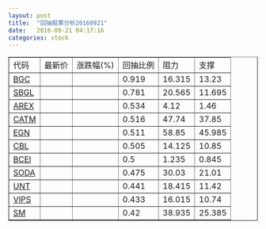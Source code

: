 ```yaml
---
layout: post
title:  "回抽股票分析20160921"
date:   2016-09-21 04:17:16
categories: stock
---
```

<script type="text/javascript">
var stockList = []
stockList.push('gb_bgc');
stockList.push('gb_sbgl');
stockList.push('gb_arex');
stockList.push('gb_catm');
stockList.push('gb_egn');
stockList.push('gb_cbl');
stockList.push('gb_bcei');
stockList.push('gb_soda');
stockList.push('gb_unt');
stockList.push('gb_vips');
stockList.push('gb_sm');
</script>
<table border="1">
 <tr>
 <td>代码</td>
 <td>最新价</td>
 <td>涨跌幅(%)</td>
 <td>回抽比例</td>
 <td>阻力</td>
 <td>支撑</td>
</tr>
  <tr id="bgc">
  <td><a href="http://stock.finance.sina.com.cn/usstock/quotes/BGC.html" target="_blank">BGC</a></td><td></td><td></td><td>0.919</td><td>16.315</td><td>13.23</td></tr>
  <tr id="sbgl">
  <td><a href="http://stock.finance.sina.com.cn/usstock/quotes/SBGL.html" target="_blank">SBGL</a></td><td></td><td></td><td>0.781</td><td>20.565</td><td>11.695</td></tr>
  <tr id="arex">
  <td><a href="http://stock.finance.sina.com.cn/usstock/quotes/AREX.html" target="_blank">AREX</a></td><td></td><td></td><td>0.534</td><td>4.12</td><td>1.46</td></tr>
  <tr id="catm">
  <td><a href="http://stock.finance.sina.com.cn/usstock/quotes/CATM.html" target="_blank">CATM</a></td><td></td><td></td><td>0.516</td><td>47.74</td><td>37.85</td></tr>
  <tr id="egn">
  <td><a href="http://stock.finance.sina.com.cn/usstock/quotes/EGN.html" target="_blank">EGN</a></td><td></td><td></td><td>0.511</td><td>58.85</td><td>45.985</td></tr>
  <tr id="cbl">
  <td><a href="http://stock.finance.sina.com.cn/usstock/quotes/CBL.html" target="_blank">CBL</a></td><td></td><td></td><td>0.505</td><td>14.125</td><td>10.85</td></tr>
  <tr id="bcei">
  <td><a href="http://stock.finance.sina.com.cn/usstock/quotes/BCEI.html" target="_blank">BCEI</a></td><td></td><td></td><td>0.5</td><td>1.235</td><td>0.845</td></tr>
  <tr id="soda">
  <td><a href="http://stock.finance.sina.com.cn/usstock/quotes/SODA.html" target="_blank">SODA</a></td><td></td><td></td><td>0.475</td><td>30.03</td><td>21.01</td></tr>
  <tr id="unt">
  <td><a href="http://stock.finance.sina.com.cn/usstock/quotes/UNT.html" target="_blank">UNT</a></td><td></td><td></td><td>0.441</td><td>18.415</td><td>11.42</td></tr>
  <tr id="vips">
  <td><a href="http://stock.finance.sina.com.cn/usstock/quotes/VIPS.html" target="_blank">VIPS</a></td><td></td><td></td><td>0.433</td><td>16.015</td><td>10.74</td></tr>
  <tr id="sm">
  <td><a href="http://stock.finance.sina.com.cn/usstock/quotes/SM.html" target="_blank">SM</a></td><td></td><td></td><td>0.42</td><td>38.935</td><td>25.385</td></tr>
</table>
